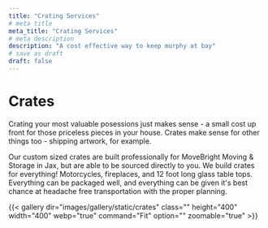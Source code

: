 ```yaml
---
title: "Crating Services"
# meta title
meta_title: "Crating Services"
# meta description
description: "A cost effective way to keep murphy at bay"
# save as draft
draft: false
---
```



# Crates

Crating your most valuable posessions just makes sense - a small cost up front for those priceless pieces in your house. Crates make sense for other things too - shipping artwork, for example. 

Our custom sized crates are built professionally for MoveBright Moving & Storage in Jax, but are able to be sourced directly to you. We build crates for everything! Motorcycles, fireplaces, and 12 foot long glass table tops. Everything can be packaged well, and everything can be given it's best chance at headache free transportation with the proper planning.

{{< gallery dir="images/gallery/static/crates" class="" height="400" width="400" webp="true" command="Fit" option="" zoomable="true" >}}
